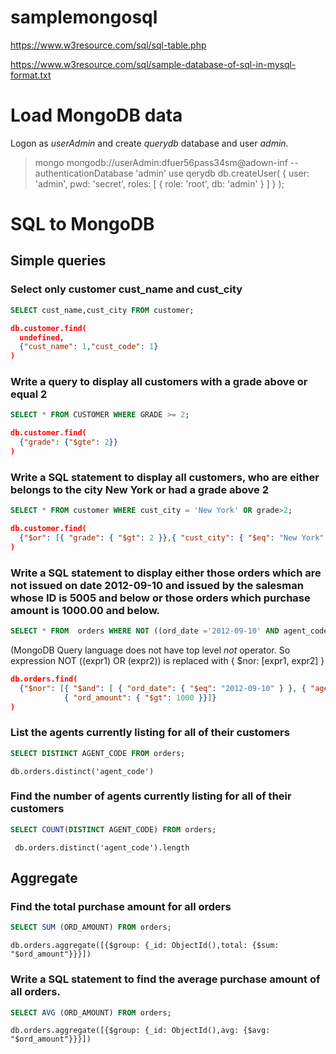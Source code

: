 # samplemongosql

https://www.w3resource.com/sql/sql-table.php

https://www.w3resource.com/sql/sample-database-of-sql-in-mysql-format.txt

# Load MongoDB data

Logon as *userAdmin* and create *querydb* database and user *admin*.<br>

>mongo mongodb://userAdmin:dfuer56pass34sm@adown-inf --authenticationDatabase 'admin'
>use qerydb
>db.createUser( { user: 'admin', pwd: 'secret', roles: [ { role: 'root', db: 'admin' } ] } );



# SQL to MongoDB

## Simple queries
### Select only customer cust_name and cust_city
```SQL
SELECT cust_name,cust_city FROM customer;
```

```JSON
db.customer.find(
  undefined,
  {"cust_name": 1,"cust_code": 1}
)
```
###  Write a query to display all customers with a grade above or equal 2
```SQL
SELECT * FROM CUSTOMER WHERE GRADE >= 2;
```

```JSON
db.customer.find(
  {"grade": {"$gte": 2}}
)

```
###  Write a SQL statement to display all customers, who are either belongs to the city New York or had a grade above 2
```SQL
SELECT * FROM customer WHERE cust_city = 'New York' OR grade>2;
```

```JSON
db.customer.find(
  {"$or": [{ "grade": { "$gt": 2 }},{ "cust_city": { "$eq": "New York" }}]}
)
```
### Write a SQL statement to display either those orders which are not issued on date 2012-09-10 and issued by the salesman whose ID is 5005 and below or those orders which purchase amount is 1000.00 and below.
```SQL
SELECT * FROM  orders WHERE NOT ((ord_date ='2012-09-10' AND agent_code>5005) OR ord_amount>1000.00);
```
(MongoDB Query language does not have top level *not* operator. So expression NOT ((expr1) OR (expr2)) is replaced with { $nor: \[expr1, expr2\] }

```JSON
db.orders.find(
  {"$nor": [{ "$and": [ { "ord_date": { "$eq": "2012-09-10" } }, { "agent_code": { "$gt": 5005 } } ]},
            { "ord_amount": { "$gt": 1000 }}]}
)
```
### List the agents currently listing for all of their customers
```SQL
SELECT DISTINCT AGENT_CODE FROM orders;
```

```
db.orders.distinct('agent_code')

```
### Find the number of agents currently listing for all of their customers
```SQL
SELECT COUNT(DISTINCT AGENT_CODE) FROM orders;
```

```
 db.orders.distinct('agent_code').length

```
## Aggregate
### Find the total purchase amount for all orders
```SQL
SELECT SUM (ORD_AMOUNT) FROM orders;
```

```
db.orders.aggregate([{$group: {_id: ObjectId(),total: {$sum: "$ord_amount"}}}])
```
### Write a SQL statement to find the average purchase amount of all orders.
```SQL
SELECT AVG (ORD_AMOUNT) FROM orders;
```

```
db.orders.aggregate([{$group: {_id: ObjectId(),avg: {$avg: "$ord_amount"}}}])
```
